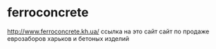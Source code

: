 # ferroconcrete
http://www.ferroconcrete.kh.ua/ ссылка на это сайт 
сайт по продаже еврозаборов харьков и бетоных изделий
